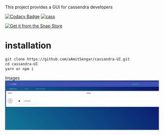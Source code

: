 This project provides a GUI for cassendra developers 

[![Codacy Badge](https://api.codacy.com/project/badge/Grade/5ecdf2f55f1c4f64b13fe85e754a0f6f)](https://app.codacy.com/app/amitsengar/cass?utm_source=github.com&utm_medium=referral&utm_content=aAmitSengar/cass&utm_campaign=Badge_Grade_Dashboard)
[![cass](https://snapcraft.io/cass/badge.svg)](https://snapcraft.io/cass)

[![Get it from the Snap Store](https://snapcraft.io/static/images/badges/en/snap-store-black.svg)](https://snapcraft.io/cass)


# installation
```blash
git clone https://github.com/aAmitSengar/cassandra-UI.git
cd cassandra-UI
yarn or npm i
```
Images
![Cass](resources/cass.png?raw=true "Title")


